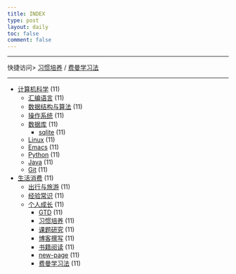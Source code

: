 ```yaml
---
title: INDEX
type: post
layout: daily
toc: false
comment: false
---
```

---
快捷访问> [习惯培养](/gknows/习惯培养) / [费曼学习法](/gknows/费曼学习法)

---
- [计算机科学](/gknows/计算机科学) (11)
  - [汇编语言](/gknows/汇编语言) (11)
  - [数据结构与算法](/gknows/数据结构与算法) (11)
  - [操作系统](/gknows/操作系统) (11)
  - [数据库](/gknows/数据库) (11)
    - [sqlite](/gknows/sqlite) (11)
  - [Linux](/gknows/linux) (11)
  - [Emacs](/gknows/emacs) (11)
  - [Python](/gknows/python) (11)
  - [Java](/gknows/java) (11)
  - [Git](/gknows/git) (11)
- [生活消费](/gknows/生活消费) (11)
  - [出行与旅游](/gknows/出行与旅游) (11)
  - [经验常识](/gknows/经验常识) (11)
  - [个人成长](/gknows/个人成长) (11)
    - [GTD](/gknows/gtd) (11)
    - [习惯培养](/gknows/习惯培养) (11)
    - [课题研究](/gknows/课题研究) (11)
    - [博客撰写](/gknows/博客撰写) (11)
    - [书籍阅读](/gknows/书籍阅读) (11)
    - [new-page](/gknows/new-page) (11)
    - [费曼学习法](/gknows/费曼学习法) (11)
